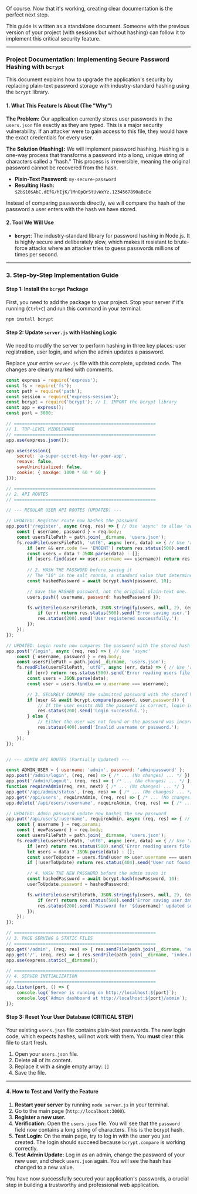 Of course. Now that it's working, creating clear documentation is the perfect next step.

This guide is written as a standalone document. Someone with the previous version of your project (with sessions but without hashing) can follow it to implement this critical security feature.

***

### **Project Documentation: Implementing Secure Password Hashing with `bcrypt`**

This document explains how to upgrade the application's security by replacing plain-text password storage with industry-standard hashing using the `bcrypt` library.

#### **1. What This Feature Is About (The "Why")**

**The Problem:** Our application currently stores user passwords in the `users.json` file exactly as they are typed. This is a major security vulnerability. If an attacker were to gain access to this file, they would have the exact credentials for every user.

**The Solution (Hashing):** We will implement password hashing. Hashing is a one-way process that transforms a password into a long, unique string of characters called a "hash." This process is irreversible, meaning the original password cannot be recovered from the hash.

*   **Plain-Text Password:** `my-secure-password`
*   **Resulting Hash:** `$2b$10$AbC.dEfG/hIjK/lMnOpQrStUvWxYz.1234567890aBcDe`

Instead of comparing passwords directly, we will compare the hash of the password a user enters with the hash we have stored.

#### **2. Tool We Will Use**

*   **`bcrypt`**: The industry-standard library for password hashing in Node.js. It is highly secure and deliberately slow, which makes it resistant to brute-force attacks where an attacker tries to guess passwords millions of times per second.

---

### **3. Step-by-Step Implementation Guide**

#### **Step 1: Install the `bcrypt` Package**

First, you need to add the package to your project. Stop your server if it's running (`Ctrl+C`) and run this command in your terminal:

```bash
npm install bcrypt
```

#### **Step 2: Update `server.js` with Hashing Logic**

We need to modify the server to perform hashing in three key places: user registration, user login, and when the admin updates a password.

Replace your entire `server.js` file with this complete, updated code. The changes are clearly marked with comments.

```javascript
const express = require('express');
const fs = require('fs');
const path = require('path');
const session = require('express-session');
const bcrypt = require('bcrypt'); // 1. IMPORT the bcrypt library
const app = express();
const port = 3000;

// ======================================================
// 1. TOP-LEVEL MIDDLEWARE
// ======================================================
app.use(express.json());

app.use(session({
    secret: 'a-super-secret-key-for-your-app',
    resave: false,
    saveUninitialized: false,
    cookie: { maxAge: 1000 * 60 * 60 }
}));

// ======================================================
// 2. API ROUTES
// ======================================================

// --- REGULAR USER API ROUTES (UPDATED) ---

// UPDATED: Register route now hashes the password
app.post('/register', async (req, res) => { // Use 'async' to allow 'await'
    const { username, password } = req.body;
    const usersFilePath = path.join(__dirname, 'users.json');
    fs.readFile(usersFilePath, 'utf8', async (err, data) => { // Use 'async' here too
        if (err && err.code !== 'ENOENT') return res.status(500).send('Error reading users file.');
        const users = data ? JSON.parse(data) : [];
        if (users.find(user => user.username === username)) return res.status(400).send('Username already exists.');
        
        // 2. HASH THE PASSWORD before saving it
        // The "10" is the salt rounds, a standard value that determines hash complexity.
        const hashedPassword = await bcrypt.hash(password, 10);

        // Save the HASHED password, not the original plain-text one.
        users.push({ username, password: hashedPassword });

        fs.writeFile(usersFilePath, JSON.stringify(users, null, 2), (err) => {
            if (err) return res.status(500).send('Error saving user.');
            res.status(200).send('User registered successfully.');
        });
    });
});

// UPDATED: Login route now compares the password with the stored hash
app.post('/login', async (req, res) => { // Use 'async'
    const { username, password } = req.body;
    const usersFilePath = path.join(__dirname, 'users.json');
    fs.readFile(usersFilePath, 'utf8', async (err, data) => { // Use 'async'
        if (err) return res.status(500).send('Error reading users file.');
        const users = JSON.parse(data);
        const user = users.find(u => u.username === username);

        // 3. SECURELY COMPARE the submitted password with the stored hash
        if (user && await bcrypt.compare(password, user.password)) {
            // If the user exists AND the password is correct, login is successful.
            res.status(200).send('Login successful.');
        } else {
            // Either the user was not found or the password was incorrect.
            res.status(400).send('Invalid username or password.');
        }
    });
});


// --- ADMIN API ROUTES (Partially Updated) ---

const ADMIN_USER = { username: 'admin', password: 'adminpassword' };
app.post('/admin/login', (req, res) => { /* ... (No changes) ... */ });
app.post('/admin/logout', (req, res) => { /* ... (No changes) ... */ });
function requireAdmin(req, res, next) { /* ... (No changes) ... */ }
app.get('/api/admin/status', (req, res) => { /* ... (No changes) ... */ });
app.get('/api/users', requireAdmin, (req, res) => { /* ... (No changes) ... */ });
app.delete('/api/users/:username', requireAdmin, (req, res) => { /* ... (No changes) ... */ });

// UPDATED: Admin password update now hashes the new password
app.put('/api/users/:username', requireAdmin, async (req, res) => { // Use 'async'
    const { username } = req.params;
    const { newPassword } = req.body;
    const usersFilePath = path.join(__dirname, 'users.json');
    fs.readFile(usersFilePath, 'utf8', async (err, data) => { // Use 'async'
        if (err) return res.status(500).send('Error reading users file.');
        let users = data ? JSON.parse(data) : [];
        const userToUpdate = users.find(user => user.username === username);
        if (!userToUpdate) return res.status(404).send('User not found.');

        // 4. HASH THE NEW PASSWORD before the admin saves it
        const hashedPassword = await bcrypt.hash(newPassword, 10);
        userToUpdate.password = hashedPassword;

        fs.writeFile(usersFilePath, JSON.stringify(users, null, 2), (err) => {
            if (err) return res.status(500).send('Error saving user data.');
            res.status(200).send(`Password for '${username}' updated successfully.`);
        });
    });
});

// ======================================================
// 3. PAGE SERVING & STATIC FILES
// ======================================================
app.get('/admin', (req, res) => { res.sendFile(path.join(__dirname, 'admin.html')); });
app.get('/', (req, res) => { res.sendFile(path.join(__dirname, 'index.html')); });
app.use(express.static(__dirname));

// ======================================================
// 4. SERVER INITIALIZATION
// ======================================================
app.listen(port, () => {
    console.log(`Server is running on http://localhost:${port}`);
    console.log(`Admin dashboard at http://localhost:${port}/admin`);
});
```

#### **Step 3: Reset Your User Database (CRITICAL STEP)**

Your existing `users.json` file contains plain-text passwords. The new login code, which expects hashes, will not work with them. You **must** clear this file to start fresh.

1.  Open your `users.json` file.
2.  Delete all of its content.
3.  Replace it with a single empty array: `[]`
4.  Save the file.

---

#### **4. How to Test and Verify the Feature**

1.  **Restart your server** by running `node server.js` in your terminal.
2.  Go to the main page (`http://localhost:3000`).
3.  **Register a new user.**
4.  **Verification:** Open the `users.json` file. You will see that the `password` field now contains a long string of characters. This is the bcrypt hash.
5.  **Test Login:** On the main page, try to log in with the user you just created. The login should succeed because `bcrypt.compare` is working correctly.
6.  **Test Admin Update:** Log in as an admin, change the password of your new user, and check `users.json` again. You will see the hash has changed to a new value.

You have now successfully secured your application's passwords, a crucial step in building a trustworthy and professional web application.